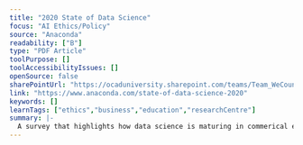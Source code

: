 ```yaml
---
title: "2020 State of Data Science"
focus: "AI Ethics/Policy"
source: "Anaconda"
readability: ["B"]
type: "PDF Article"
toolPurpose: []
toolAccessibilityIssues: []
openSource: false
sharePointUrl: "https://ocaduniversity.sharepoint.com/teams/Team_WeCount/Shared%20Documents/Resources%20and%20Tools/Literature%20(curated)/2020%20State%20of%20Data%20Science.pdf"
link: "https://www.anaconda.com/state-of-data-science-2020"
keywords: []
learnTags: ["ethics","business","education","researchCentre"]
summary: |-
  A survey that highlights how data science is maturing in commerical environments and academic institutions are preparing data science students for the workplace.
---
```


